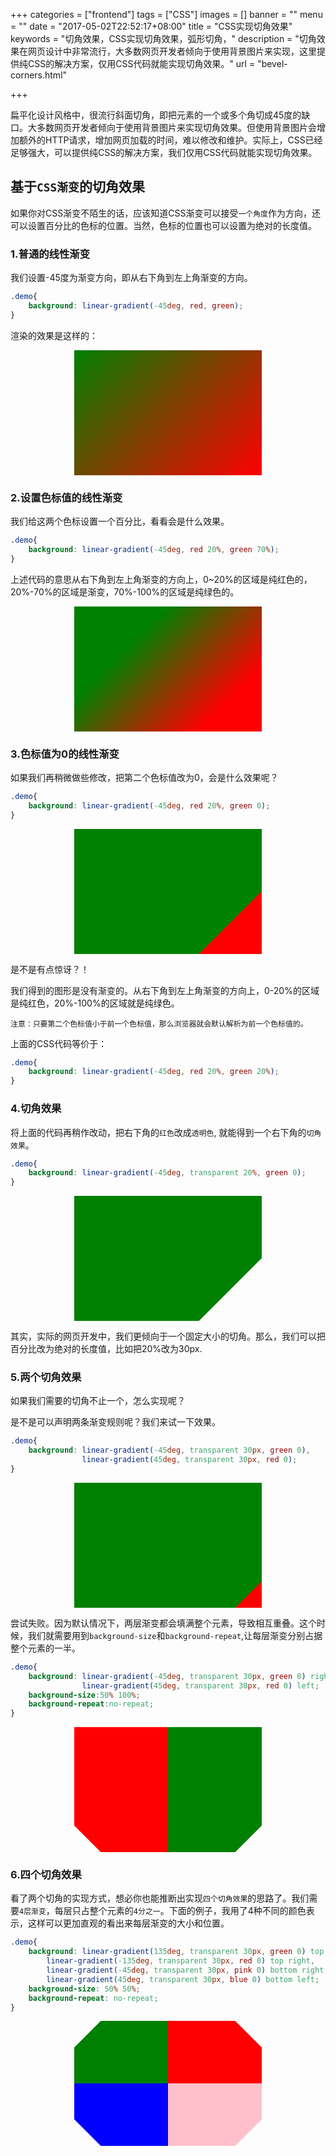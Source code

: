+++
categories = ["frontend"]
tags = ["CSS"]
images = []
banner = ""
menu = ""
date = "2017-05-02T22:52:17+08:00"
title = "CSS实现切角效果"
keywords = "切角效果，CSS实现切角效果，弧形切角，"
description = "切角效果在网页设计中非常流行，大多数网页开发者倾向于使用背景图片来实现，这里提供纯CSS的解决方案，仅用CSS代码就能实现切角效果。"
url = "bevel-corners.html"

+++

扁平化设计风格中，很流行斜面切角，即把元素的一个或多个角切成45度的缺口。大多数网页开发者倾向于使用背景图片来实现切角效果。但使用背景图片会增加额外的HTTP请求，增加网页加载的时间，难以修改和维护。实际上，CSS已经足够强大，可以提供纯CSS的解决方案，我们仅用CSS代码就能实现切角效果。

## 基于`CSS渐变`的切角效果

如果你对CSS渐变不陌生的话，应该知道CSS渐变可以接受`一个角度`作为方向，还可以设置百分比的色标的位置。当然，色标的位置也可以设置为绝对的长度值。
<style>
    .demo{
        width:300px;
        height: 200px;
        margin:10px auto;
    }
    .demo1{
        background: linear-gradient(-45deg, red, green);
    }
    .demo2{
        background: linear-gradient(-45deg, red 20%, green 70%);
    }
    .demo3{
        background: linear-gradient(-45deg, red 20%, green 0);
    }
    .demo4{
        background: linear-gradient(-45deg, transparent 20%, green 0);
    }
    .demo5{
        background: linear-gradient(-45deg, transparent 30px, green 0), 
                    linear-gradient(45deg, transparent 30px, red 0);
    }
    .demo6{
        background: linear-gradient(-45deg, transparent 30px, green 0) right, 
                    linear-gradient(45deg, transparent 30px, red 0) left;
        background-size:50% 100%;
        background-repeat:no-repeat;
    }
    .demo7{
        background: linear-gradient(135deg, transparent 30px, green 0) top left,
            linear-gradient(-135deg, transparent 30px, red 0) top right,
            linear-gradient(-45deg, transparent 30px, pink 0) bottom right,
            linear-gradient(45deg, transparent 30px, blue 0) bottom left;
        background-size: 50% 50%;
        background-repeat: no-repeat;
    }
</style>

### 1.普通的线性渐变

我们设置-45度为渐变方向，即从右下角到左上角渐变的方向。

```css
.demo{
    background: linear-gradient(-45deg, red, green);
}
```

渲染的效果是这样的：

<div class="demo demo1"></div>


### 2.设置色标值的线性渐变

我们给这两个色标设置一个百分比，看看会是什么效果。


```css
.demo{
    background: linear-gradient(-45deg, red 20%, green 70%);
}
```

上述代码的意思从右下角到左上角渐变的方向上，0~20%的区域是纯红色的，20%-70%的区域是渐变，70%-100%的区域是纯绿色的。
<div class="demo demo2"></div>

### 3.色标值为0的线性渐变
 
如果我们再稍微做些修改，把第二个色标值改为0，会是什么效果呢？

```css
.demo{
    background: linear-gradient(-45deg, red 20%, green 0);
}
```

<div class="demo demo3"></div>

是不是有点惊讶？！

我们得到的图形是没有渐变的。从右下角到左上角渐变的方向上，0-20%的区域是纯红色，20%-100%的区域就是纯绿色。

    注意：只要第二个色标值小于前一个色标值，那么浏览器就会默认解析为前一个色标值的。

上面的CSS代码等价于：


```css
.demo{
    background: linear-gradient(-45deg, red 20%, green 20%);
}
```

### 4.切角效果

将上面的代码再稍作改动，把右下角的`红色`改成`透明色`, 就能得到一个右下角的`切角效果`。


```css
.demo{
    background: linear-gradient(-45deg, transparent 20%, green 0);
}
```


<div class="demo demo4"></div>


其实，实际的网页开发中，我们更倾向于一个固定大小的切角。那么，我们可以把百分比改为绝对的长度值，比如把20%改为30px.


### 5.两个切角效果

如果我们需要的切角不止一个，怎么实现呢？

是不是可以声明两条渐变规则呢？我们来试一下效果。


```css
.demo{
    background: linear-gradient(-45deg, transparent 30px, green 0),
                linear-gradient(45deg, transparent 30px, red 0);
}
```

<div class="demo demo5"></div>

尝试失败。因为默认情况下，两层渐变都会填满整个元素，导致相互重叠。这个时候，我们就需要用到`background-size`和`background-repeat`,让每层渐变分别占据整个元素的一半。



```css
.demo{
    background: linear-gradient(-45deg, transparent 30px, green 0) right,
                linear-gradient(45deg, transparent 30px, red 0) left;
    background-size:50% 100%;
    background-repeat:no-repeat;
}
```

<div class="demo demo6"></div>

### 6.四个切角效果

看了两个切角的实现方式，想必你也能推断出实现`四个切角效果`的思路了。我们需要`4层渐变`，每层只占整个元素的`4分之一`。下面的例子，我用了4种不同的颜色表示，这样可以更加直观的看出来每层渐变的大小和位置。

```css
.demo{
    background: linear-gradient(135deg, transparent 30px, green 0) top left,
        linear-gradient(-135deg, transparent 30px, red 0) top right,
        linear-gradient(-45deg, transparent 30px, pink 0) bottom right,
        linear-gradient(45deg, transparent 30px, blue 0) bottom left;
    background-size: 50% 50%;
    background-repeat: no-repeat;
}
```
<div class="demo demo7"></div>
